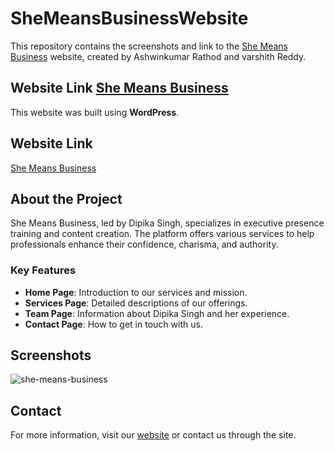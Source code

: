 # SheMeansBusinessWebsite
This repository contains the screenshots and link to the [She Means Business](https://mylinksync.com) website, created by Ashwinkumar Rathod and varshith Reddy. 
## Website Link  [She Means Business](https://mylinksync.com)

This website was built using **WordPress**.
## Website Link

[She Means Business](https://mylinksync.com)

## About the Project

She Means Business, led by Dipika Singh, specializes in executive presence training and content creation. The platform offers various services to help professionals enhance their confidence, charisma, and authority.

### Key Features

- **Home Page**: Introduction to our services and mission.
- **Services Page**: Detailed descriptions of our offerings.
- **Team Page**: Information about Dipika Singh and her experience.
- **Contact Page**: How to get in touch with us.

## Screenshots

![she-means-business](https://github.com/user-attachments/assets/908150b4-1476-4260-8769-d8da8428a398)


## Contact

For more information, visit our [website](https://mylinksync.com) or contact us through the site.
